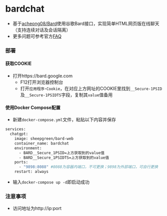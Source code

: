 # bardchat
- 基于[acheong08/Bard](https://github.com/acheong08/Bard)使用谷歌Bard接口，实现简单HTML网页版在线聊天（支持连续对话及会话隔离）
- 更多问题可参考官方[FAQ](https://bard.google.com/faq)
### 部署
#### 获取COOKIE
- 打开https://bard.google.com
  + F12打开浏览器控制台
  + 打开`应用程序`-`Cookie`，在对应上方网址的COOKIE里找到`__Secure-1PSID`及`__Secure-1PSIDTS`字段，复制其`value`值备用
#### 使用Docker Compose配置
- 新建`docker-compose.yml`文件，粘贴以下内容并保存
```bash
services:
  chatgpt:
    image: sheepgreen/bard-web
    container_name: bardchat
    environment:
      - BARD__Secure_1PSID=上方获取到的value值
      - BARD__Secure_1PSIDTS=上方获取到的value值
    ports:
      - "9898:8088" #8088为容器内端口，不可更换；9898为外部端口，可自行更换
    restart: always
```
- 输入`docker-compose up -d`即启动成功
### 注意事项
- 访问地址为http://ip:port
